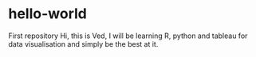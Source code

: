 # hello-world
First repository
Hi, this is Ved, I will be learning R, python and tableau for data visualisation and simply be the best at it.

